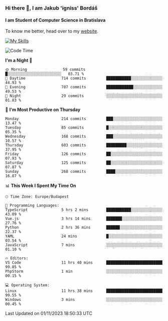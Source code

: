 ### Hi there 👋, I am Jakub 'igniss' Bordáš

#### I am Student of Computer Science in Bratislava
To know me better, head over to my [website](https://bordas.sk).

[![My Skills](https://skillicons.dev/icons?i=js,html,css,figma,svelte,java,kotlin,python,postgresql,typescript,nest,nodejs)](https://bordas.sk)


<!--START_SECTION:waka-->
![Code Time](http://img.shields.io/badge/Code%20Time-1%2C256%20hrs%2041%20mins-blue)

**I'm a Night 🦉** 

```text
🌞 Morning                59 commits          █░░░░░░░░░░░░░░░░░░░░░░░░   03.71 % 
🌆 Daytime                714 commits         ███████████░░░░░░░░░░░░░░   44.93 % 
🌃 Evening                787 commits         ████████████░░░░░░░░░░░░░   49.53 % 
🌙 Night                  29 commits          ░░░░░░░░░░░░░░░░░░░░░░░░░   01.83 % 
```
📅 **I'm Most Productive on Thursday** 

```text
Monday                   214 commits         ███░░░░░░░░░░░░░░░░░░░░░░   13.47 % 
Tuesday                  85 commits          █░░░░░░░░░░░░░░░░░░░░░░░░   05.35 % 
Wednesday                168 commits         ███░░░░░░░░░░░░░░░░░░░░░░   10.57 % 
Thursday                 603 commits         █████████░░░░░░░░░░░░░░░░   37.95 % 
Friday                   126 commits         ██░░░░░░░░░░░░░░░░░░░░░░░   07.93 % 
Saturday                 125 commits         ██░░░░░░░░░░░░░░░░░░░░░░░   07.87 % 
Sunday                   268 commits         ████░░░░░░░░░░░░░░░░░░░░░   16.87 % 
```


📊 **This Week I Spent My Time On** 

```text
🕑︎ Time Zone: Europe/Budapest

💬 Programming Languages: 
TypeScript               5 hrs 2 mins        ███████████░░░░░░░░░░░░░░   43.09 % 
Vue.js                   3 hrs 14 mins       ███████░░░░░░░░░░░░░░░░░░   27.76 % 
Python                   2 hrs 36 mins       ██████░░░░░░░░░░░░░░░░░░░   22.37 % 
YAML                     24 mins             █░░░░░░░░░░░░░░░░░░░░░░░░   03.54 % 
JavaScript               7 mins              ░░░░░░░░░░░░░░░░░░░░░░░░░   01.10 % 

🔥 Editors: 
VS Code                  11 hrs 40 mins      █████████████████████████   99.85 % 
PhpStorm                 1 min               ░░░░░░░░░░░░░░░░░░░░░░░░░   00.15 % 

💻 Operating System: 
Linux                    11 hrs 38 mins      █████████████████████████   99.55 % 
Windows                  3 mins              ░░░░░░░░░░░░░░░░░░░░░░░░░   00.45 % 
```


 Last Updated on 01/11/2023 18:50:33 UTC
<!--END_SECTION:waka-->
